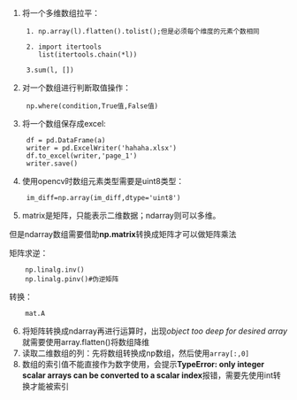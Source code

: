 1. 将一个多维数组拉平： 


        1. np.array(l).flatten().tolist();但是必须每个维度的元素个数相同   
        
        2. import itertools
           list(itertools.chain(*l))  

        3.sum(l, [])

2. 对一个数组进行判断取值操作：

        np.where(condition,True值,False值)

3. 将一个数组保存成excel:

        df = pd.DataFrame(a)
        writer = pd.ExcelWriter('hahaha.xlsx')
        df.to_excel(writer,'page_1')
        writer.save()
        
 4. 使用opencv时数组元素类型需要是uint8类型：
 
         im_diff=np.array(im_diff,dtype='uint8')

5. matrix是矩阵，只能表示二维数据；ndarray则可以多维。

  但是ndarray数组需要借助**np.matrix**转换成矩阵才可以做矩阵乘法
  
  矩阵求逆：
        
        np.linalg.inv()
        np.linalg.pinv()#伪逆矩阵
  转换：
  
        mat.A
        

6. 将矩阵转换成ndarray再进行运算时，出现*object too deep for desired array*就需要使用array.flatten()将数组降维  
7. 读取二维数组的列：先将数组转换成np数组，然后使用`array[:,0]`  
8. 数组的索引值不能直接作为数字使用，会提示**TypeError: only integer scalar arrays can be converted to a scalar index**报错，需要先使用int转换才能被索引

